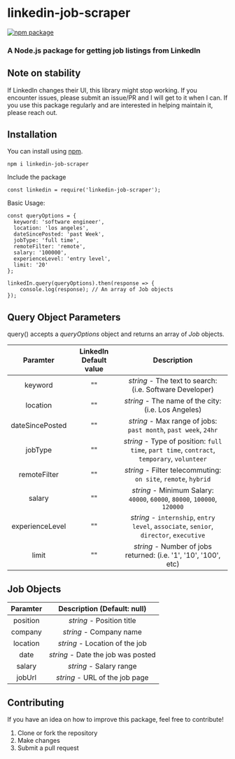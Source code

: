 # linkedin-job-scraper

[![npm package](https://nodei.co/npm/linkedin-job-scraper.png?downloads=true&downloadRank=true&stars=true)](https://nodei.co/npm/linkedin-job-scraper)

### A Node.js package for getting job listings from LinkedIn

## Note on stability

If LinkedIn changes their UI, this library might stop working. If you encounter issues, please submit an issue/PR and I will get to it when I can. If you use this package regularly and are interested in helping maintain it, please reach out.

## Installation

You can install using [npm](https://www.npmjs.com/package/linkedin-job-scraper).

```
npm i linkedin-job-scraper
```

Include the package

```
const linkedin = require('linkedin-job-scraper');
```

Basic Usage:

```
const queryOptions = {
  keyword: 'software engineer',
  location: 'los angeles',
  dateSincePosted: 'past Week',
  jobType: 'full time',
  remoteFilter: 'remote',
  salary: '100000',
  experienceLevel: 'entry level',
  limit: '20'
};

linkedIn.query(queryOptions).then(response => {
	console.log(response); // An array of Job objects
});
```

## Query Object Parameters

query() accepts a _queryOptions_ object and returns an array of _Job_ objects.

| Paramter    | LinkedIn Default value| Description                                                                                    |
|:-----------:|:---------------------:|:----------------------------------------------------------------------------------------------:| 
| keyword     |       ""              | _string_ - The text to search: (i.e. Software Developer)                                                           |         
| location    |       ""              | _string_ - The name of the city: (i.e. Los Angeles)   
| dateSincePosted|    ""              | _string_ - Max range of jobs: `past month`, `past week`, `24hr`
| jobType     |       ""              | _string_ - Type of position: `full time`, `part time`, `contract`, `temporary`, `volunteer`
| remoteFilter|       ""              | _string_ - Filter telecommuting: `on site`, `remote`, `hybrid`
| salary      |       ""              | _string_ - Minimum Salary: `40000`, `60000`, `80000`, `100000`, `120000`
| experienceLevel|    ""              | _string_ - `internship`, `entry level`, `associate`, `senior`, `director`, `executive`
| limit       |       ""              | _string_ - Number of jobs returned: (i.e. '1', '10', '100', etc)

## Job Objects

| Paramter    | Description (Default: null)                                                                    |
|:-----------:|:----------------------------------------------------------------------------------------------:| 
| position    | _string_ - Position title
| company     | _string_ - Company name
| location    | _string_ - Location of the job
| date        | _string_ - Date the job was posted
| salary      | _string_ - Salary range
| jobUrl      | _string_ - URL of the job page

## Contributing

If you have an idea on how to improve this package, feel free to contribute!

1. Clone or fork the repository
2. Make changes
3. Submit a pull request

